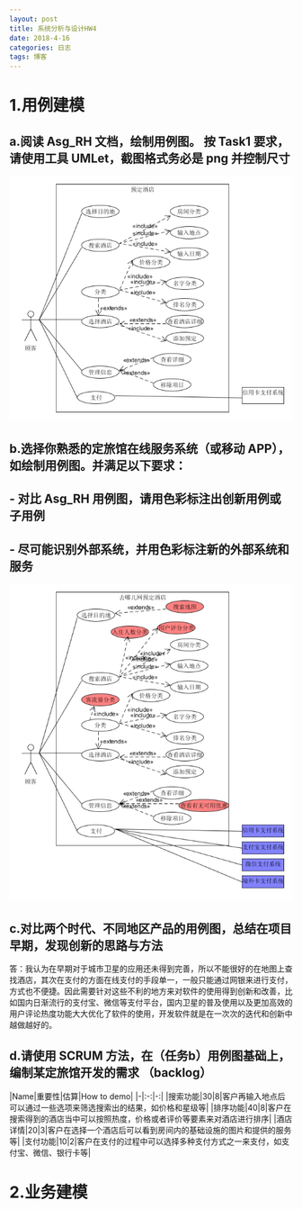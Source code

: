 ```yaml
---
layout: post
title: 系统分析与设计HW4
date: 2018-4-16
categories: 日志
tags: 博客
---
```

# 1.用例建模

## a.阅读 Asg_RH 文档，绘制用例图。 按 Task1 要求，请使用工具 UMLet，截图格式务必是 png 并控制尺寸

![UMLet](https://github.com/MengfanHe/photoes/raw/master/lesson6-1.png)

## b.选择你熟悉的定旅馆在线服务系统（或移动 APP），如绘制用例图。并满足以下要求： 

## - 对比 Asg_RH 用例图，请用色彩标注出创新用例或子用例 

## - 尽可能识别外部系统，并用色彩标注新的外部系统和服务

![UMLet](https://github.com/MengfanHe/photoes/raw/master/lesson6-2.png)

## c.对比两个时代、不同地区产品的用例图，总结在项目早期，发现创新的思路与方法

答：我认为在早期对于城市卫星的应用还未得到完善，所以不能很好的在地图上查找酒店，其次在支付的方面在线支付的手段单一，一般只能通过网银来进行支付，方式也不便捷。因此需要针对这些不利的地方来对软件的使用得到创新和改善，比如国内日渐流行的支付宝、微信等支付平台，国内卫星的普及使用以及更加高效的用户评论热度功能大大优化了软件的使用，开发软件就是在一次次的迭代和创新中越做越好的。

## d.请使用 SCRUM 方法，在（任务b）用例图基础上，编制某定旅馆开发的需求 （backlog）


|Name|重要性|估算|How to demo|
|-|:-:|-:|
|搜索功能|30|8|客户再输入地点后可以通过一些选项来筛选搜索出的结果，如价格和星级等|
|排序功能|40|8|客户在搜索得到的酒店当中可以按照热度，价格或者评价等要素来对酒店进行排序|
|酒店详情|20|3|客户在选择一个酒店后可以看到房间内的基础设施的图片和提供的服务等|
|支付功能|10|2|客户在支付的过程中可以选择多种支付方式之一来支付，如支付宝、微信、银行卡等|


# 2.业务建模

